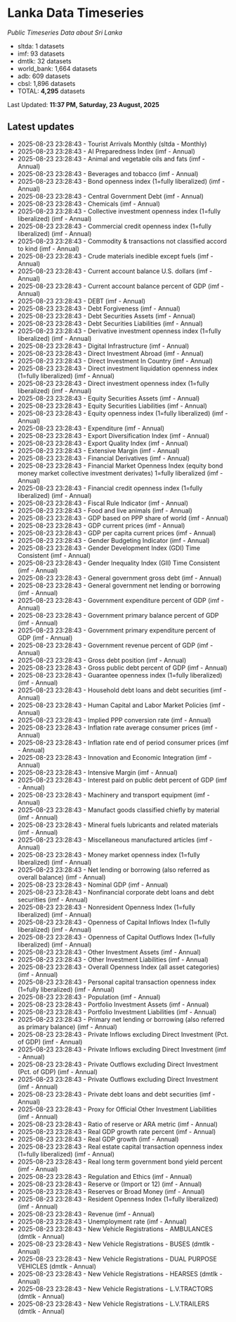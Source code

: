 # Lanka Data Timeseries
*Public Timeseries Data about Sri Lanka*

* sltda: 1 datasets
* imf: 93 datasets
* dmtlk: 32 datasets
* world_bank: 1,664 datasets
* adb: 609 datasets
* cbsl: 1,896 datasets
* TOTAL: **4,295** datasets

Last Updated: **11:37 PM, Saturday, 23 August, 2025**

## Latest updates

* 2025-08-23 23:28:43 - Tourist Arrivals Monthly (sltda - Monthly)
* 2025-08-23 23:28:43 - AI Preparedness Index (imf - Annual)
* 2025-08-23 23:28:43 - Animal and vegetable oils and fats (imf - Annual)
* 2025-08-23 23:28:43 - Beverages and tobacco (imf - Annual)
* 2025-08-23 23:28:43 - Bond openness index (1=fully liberalized) (imf - Annual)
* 2025-08-23 23:28:43 - Central Government Debt (imf - Annual)
* 2025-08-23 23:28:43 - Chemicals (imf - Annual)
* 2025-08-23 23:28:43 - Collective investment openness index (1=fully liberalized) (imf - Annual)
* 2025-08-23 23:28:43 - Commercial credit openness index (1=fully liberalized) (imf - Annual)
* 2025-08-23 23:28:43 - Commodity & transactions not classified accord to kind (imf - Annual)
* 2025-08-23 23:28:43 - Crude materials inedible except fuels (imf - Annual)
* 2025-08-23 23:28:43 - Current account balance U.S. dollars (imf - Annual)
* 2025-08-23 23:28:43 - Current account balance percent of GDP (imf - Annual)
* 2025-08-23 23:28:43 - DEBT (imf - Annual)
* 2025-08-23 23:28:43 - Debt Forgiveness (imf - Annual)
* 2025-08-23 23:28:43 - Debt Securities Assets (imf - Annual)
* 2025-08-23 23:28:43 - Debt Securities Liabilities (imf - Annual)
* 2025-08-23 23:28:43 - Derivative investment openness index (1=fully liberalized) (imf - Annual)
* 2025-08-23 23:28:43 - Digital Infrastructure (imf - Annual)
* 2025-08-23 23:28:43 - Direct Investment Abroad (imf - Annual)
* 2025-08-23 23:28:43 - Direct Investment In Country (imf - Annual)
* 2025-08-23 23:28:43 - Direct investment liquidation openness index (1=fully liberalized) (imf - Annual)
* 2025-08-23 23:28:43 - Direct investment openness index (1=fully liberalized) (imf - Annual)
* 2025-08-23 23:28:43 - Equity Securities Assets (imf - Annual)
* 2025-08-23 23:28:43 - Equity Securities Liabilities (imf - Annual)
* 2025-08-23 23:28:43 - Equity openness index (1=fully liberalized) (imf - Annual)
* 2025-08-23 23:28:43 - Expenditure (imf - Annual)
* 2025-08-23 23:28:43 - Export Diversification Index (imf - Annual)
* 2025-08-23 23:28:43 - Export Quality Index (imf - Annual)
* 2025-08-23 23:28:43 - Extensive Margin (imf - Annual)
* 2025-08-23 23:28:43 - Financial Derivatives (imf - Annual)
* 2025-08-23 23:28:43 - Financial Market Openness Index (equity bond money market collective investment derivates) 1=fully liberalized (imf - Annual)
* 2025-08-23 23:28:43 - Financial credit openness index (1=fully liberalized) (imf - Annual)
* 2025-08-23 23:28:43 - Fiscal Rule Indicator (imf - Annual)
* 2025-08-23 23:28:43 - Food and live animals (imf - Annual)
* 2025-08-23 23:28:43 - GDP based on PPP share of world (imf - Annual)
* 2025-08-23 23:28:43 - GDP current prices (imf - Annual)
* 2025-08-23 23:28:43 - GDP per capita current prices (imf - Annual)
* 2025-08-23 23:28:43 - Gender Budgeting Indicator (imf - Annual)
* 2025-08-23 23:28:43 - Gender Development Index (GDI) Time Consistent (imf - Annual)
* 2025-08-23 23:28:43 - Gender Inequality Index (GII) Time Consistent (imf - Annual)
* 2025-08-23 23:28:43 - General government gross debt (imf - Annual)
* 2025-08-23 23:28:43 - General government net lending or borrowing (imf - Annual)
* 2025-08-23 23:28:43 - Government expenditure percent of GDP (imf - Annual)
* 2025-08-23 23:28:43 - Government primary balance percent of GDP (imf - Annual)
* 2025-08-23 23:28:43 - Government primary expenditure percent of GDP (imf - Annual)
* 2025-08-23 23:28:43 - Government revenue percent of GDP (imf - Annual)
* 2025-08-23 23:28:43 - Gross debt position (imf - Annual)
* 2025-08-23 23:28:43 - Gross public debt percent of GDP (imf - Annual)
* 2025-08-23 23:28:43 - Guarantee openness index (1=fully liberalized) (imf - Annual)
* 2025-08-23 23:28:43 - Household debt loans and debt securities (imf - Annual)
* 2025-08-23 23:28:43 - Human Capital and Labor Market Policies (imf - Annual)
* 2025-08-23 23:28:43 - Implied PPP conversion rate (imf - Annual)
* 2025-08-23 23:28:43 - Inflation rate average consumer prices (imf - Annual)
* 2025-08-23 23:28:43 - Inflation rate end of period consumer prices (imf - Annual)
* 2025-08-23 23:28:43 - Innovation and Economic Integration (imf - Annual)
* 2025-08-23 23:28:43 - Intensive Margin (imf - Annual)
* 2025-08-23 23:28:43 - Interest paid on public debt percent of GDP (imf - Annual)
* 2025-08-23 23:28:43 - Machinery and transport equipment (imf - Annual)
* 2025-08-23 23:28:43 - Manufact goods classified chiefly by material (imf - Annual)
* 2025-08-23 23:28:43 - Mineral fuels lubricants and related materials (imf - Annual)
* 2025-08-23 23:28:43 - Miscellaneous manufactured articles (imf - Annual)
* 2025-08-23 23:28:43 - Money market openness index (1=fully liberalized) (imf - Annual)
* 2025-08-23 23:28:43 - Net lending or borrowing (also referred as overall balance) (imf - Annual)
* 2025-08-23 23:28:43 - Nominal GDP (imf - Annual)
* 2025-08-23 23:28:43 - Nonfinancial corporate debt loans and debt securities (imf - Annual)
* 2025-08-23 23:28:43 - Nonresident Openness Index (1=fully liberalized) (imf - Annual)
* 2025-08-23 23:28:43 - Openness of Capital Inflows Index (1=fully liberalized) (imf - Annual)
* 2025-08-23 23:28:43 - Openness of Capital Outflows Index (1=fully liberalized) (imf - Annual)
* 2025-08-23 23:28:43 - Other Investment Assets (imf - Annual)
* 2025-08-23 23:28:43 - Other Investment Liabilities (imf - Annual)
* 2025-08-23 23:28:43 - Overall Openness Index (all asset categories) (imf - Annual)
* 2025-08-23 23:28:43 - Personal capital transaction openness index (1=fully liberalized) (imf - Annual)
* 2025-08-23 23:28:43 - Population (imf - Annual)
* 2025-08-23 23:28:43 - Portfolio Investment Assets (imf - Annual)
* 2025-08-23 23:28:43 - Portfolio Investment Liabilities (imf - Annual)
* 2025-08-23 23:28:43 - Primary net lending or borrowing (also referred as primary balance) (imf - Annual)
* 2025-08-23 23:28:43 - Private Inflows excluding Direct Investment (Pct. of GDP) (imf - Annual)
* 2025-08-23 23:28:43 - Private Inflows excluding Direct Investment (imf - Annual)
* 2025-08-23 23:28:43 - Private Outflows excluding Direct Investment (Pct. of GDP) (imf - Annual)
* 2025-08-23 23:28:43 - Private Outflows excluding Direct Investment (imf - Annual)
* 2025-08-23 23:28:43 - Private debt loans and debt securities (imf - Annual)
* 2025-08-23 23:28:43 - Proxy for Official Other Investment Liabilities (imf - Annual)
* 2025-08-23 23:28:43 - Ratio of reserve or ARA metric (imf - Annual)
* 2025-08-23 23:28:43 - Real GDP growth rate percent (imf - Annual)
* 2025-08-23 23:28:43 - Real GDP growth (imf - Annual)
* 2025-08-23 23:28:43 - Real estate capital transaction openness index (1=fully liberalized) (imf - Annual)
* 2025-08-23 23:28:43 - Real long term government bond yield percent (imf - Annual)
* 2025-08-23 23:28:43 - Regulation and Ethics (imf - Annual)
* 2025-08-23 23:28:43 - Reserve or (Import or 12) (imf - Annual)
* 2025-08-23 23:28:43 - Reserves or Broad Money (imf - Annual)
* 2025-08-23 23:28:43 - Resident Openness Index (1=fully liberalized) (imf - Annual)
* 2025-08-23 23:28:43 - Revenue (imf - Annual)
* 2025-08-23 23:28:43 - Unemployment rate (imf - Annual)
* 2025-08-23 23:28:43 - New Vehicle Registrations - AMBULANCES (dmtlk - Annual)
* 2025-08-23 23:28:43 - New Vehicle Registrations - BUSES (dmtlk - Annual)
* 2025-08-23 23:28:43 - New Vehicle Registrations - DUAL PURPOSE VEHICLES (dmtlk - Annual)
* 2025-08-23 23:28:43 - New Vehicle Registrations - HEARSES (dmtlk - Annual)
* 2025-08-23 23:28:43 - New Vehicle Registrations - L.V.TRACTORS (dmtlk - Annual)
* 2025-08-23 23:28:43 - New Vehicle Registrations - L.V.TRAILERS (dmtlk - Annual)